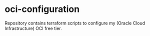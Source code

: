 # oci-configuration
Repository contains terraform scripts to configure my (Oracle Cloud Infrastructure) OCI free tier.
